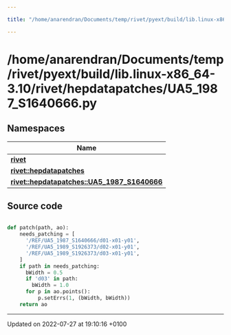 ```yaml
---

title: "/home/anarendran/Documents/temp/rivet/pyext/build/lib.linux-x86_64-3.10/rivet/hepdatapatches/UA5_1987_S1640666.py"

---
```


# /home/anarendran/Documents/temp/rivet/pyext/build/lib.linux-x86_64-3.10/rivet/hepdatapatches/UA5_1987_S1640666.py



## Namespaces

| Name           |
| -------------- |
| **[rivet](http://example.org/namespaces/namespacerivet/)**  |
| **[rivet::hepdatapatches](http://example.org/namespaces/namespacerivet_1_1hepdatapatches/)**  |
| **[rivet::hepdatapatches::UA5_1987_S1640666](http://example.org/namespaces/namespacerivet_1_1hepdatapatches_1_1ua5__1987__s1640666/)**  |




## Source code

```python

def patch(path, ao):
    needs_patching = [ 
      '/REF/UA5_1987_S1640666/d01-x01-y01',
      '/REF/UA5_1989_S1926373/d02-x01-y01',
      '/REF/UA5_1989_S1926373/d03-x01-y01',
    ]
    if path in needs_patching:
      bWidth = 0.5
      if 'd03' in path:
        bWidth = 1.0
      for p in ao.points():
          p.setErrs(1, (bWidth, bWidth))
    return ao
```


-------------------------------

Updated on 2022-07-27 at 19:10:16 +0100
